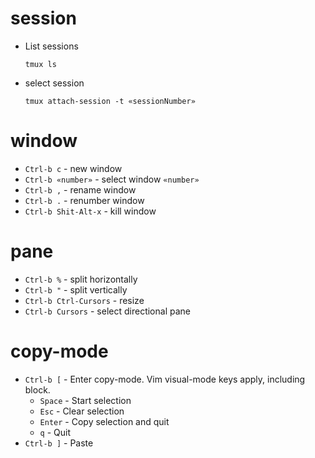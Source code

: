 # session
- List sessions
  ```
  tmux ls
  ```
- select session
  ```
  tmux attach-session -t «sessionNumber»
  ```

# window
- `Ctrl-b c` - new window
- `Ctrl-b «number»` - select window `«number»`
- `Ctrl-b ,` - rename window
- `Ctrl-b .` - renumber window
- `Ctrl-b Shit-Alt-x` - kill window

# pane
- `Ctrl-b %` - split horizontally
- `Ctrl-b "` - split vertically
- `Ctrl-b Ctrl-Cursors` - resize
- `Ctrl-b Cursors` - select directional pane

# copy-mode
- `Ctrl-b [` - Enter copy-mode. Vim visual-mode keys apply, including block.
  - `Space` - Start selection
  - `Esc` - Clear selection
  - `Enter` - Copy selection and quit
  - `q` - Quit
- `Ctrl-b ]` - Paste
